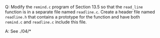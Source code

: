 Q: Modify the `remind.c` program of Section 13.5 so that the `read_line`
function is in a separate file named `readline.c`. Create a header file named
`readline.h` that contains a prototype for the function and have both `remind.c`
and `readline.c` include this file.

A: See ./04/*

